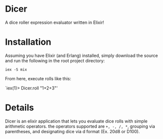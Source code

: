 Dicer
=====

A dice roller expression evaluator written in Elixir!

Installation
============

Assuming you have Elixir (and Erlang) installed, simply download the source and run the following in the root project directory:

`iex -S mix`

From here, execute rolls like this:

`iex(1)> Dicer.roll "1+2+3"'

Details
=======

Dicer is an elixir application that lets you evaluate dice rolls with simple arithmetic operators. the operators supported are `+, -, /, *`, grouping via parentheses, and designating dice via <quantity>d<sides> format (Ex. 20d8 or D100).
